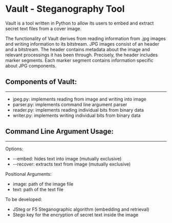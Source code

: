 # Vault - Steganography Tool

Vault is a tool written in Python to allow its users to embed and extract secret text files from a cover image. 

The functionality of Vault derives from reading information from .jpg images and writing information to its bitstream.
JPG images consist of an header and a bitstream. The header contains metadata about the image and relevant processings it has been through.
Precisely, the header includes marker segments. Each marker segment contains information specific about JPG components.

 ## Components of Vault:
------------------------------------------------------------------------
+ jpeg.py: implements reading from image and writing into image
+ parser.py: implements command line argument parser
+ reader.py: implements reading individual bits from binary data
+ writer.py: implements writing individual bits from binary data

## Command Line Argument Usage:
------------------------------------------------------------------------
Options:
+ --embed: hides text into image (mutually exclusive)
+ --recover: extracts text from image (mutually exclusive)

Positional Arguments:
+ image: path of the image file
+ text: path of the text file

To be developed:
+ JSteg or F5 Steganographic algorithm (embedding and retrieval)
+ Stego key for the encryption of secret text inside the image